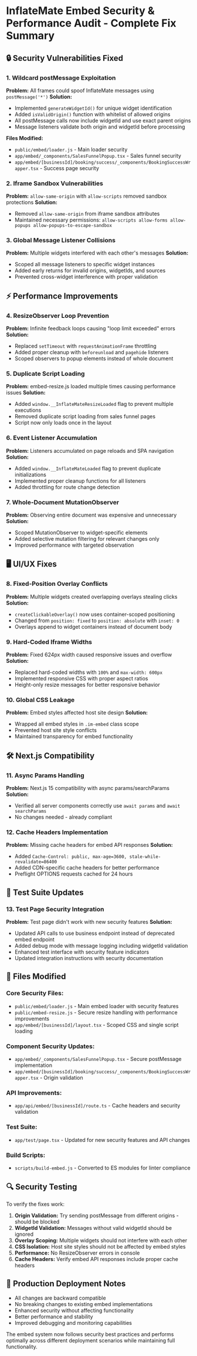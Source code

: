# InflateMate Embed Security & Performance Audit - Complete Fix Summary

## 🔒 Security Vulnerabilities Fixed

### 1. Wildcard postMessage Exploitation
**Problem:** All frames could spoof InflateMate messages using `postMessage('*')`
**Solution:** 
- Implemented `generateWidgetId()` for unique widget identification
- Added `isValidOrigin()` function with whitelist of allowed origins
- All postMessage calls now include widgetId and use exact parent origins
- Message listeners validate both origin and widgetId before processing

**Files Modified:**
- `public/embed/loader.js` - Main loader security
- `app/embed/_components/SalesFunnelPopup.tsx` - Sales funnel security
- `app/embed/[businessId]/booking/success/_components/BookingSuccessWrapper.tsx` - Success page security

### 2. Iframe Sandbox Vulnerabilities
**Problem:** `allow-same-origin` with `allow-scripts` removed sandbox protections
**Solution:** 
- Removed `allow-same-origin` from iframe sandbox attributes
- Maintained necessary permissions: `allow-scripts allow-forms allow-popups allow-popups-to-escape-sandbox`

### 3. Global Message Listener Collisions
**Problem:** Multiple widgets interfered with each other's messages
**Solution:**
- Scoped all message listeners to specific widget instances
- Added early returns for invalid origins, widgetIds, and sources
- Prevented cross-widget interference with proper validation

## ⚡ Performance Improvements

### 4. ResizeObserver Loop Prevention
**Problem:** Infinite feedback loops causing "loop limit exceeded" errors
**Solution:**
- Replaced `setTimeout` with `requestAnimationFrame` throttling
- Added proper cleanup with `beforeunload` and `pagehide` listeners
- Scoped observers to popup elements instead of whole document

### 5. Duplicate Script Loading
**Problem:** embed-resize.js loaded multiple times causing performance issues
**Solution:**
- Added `window.__InflateMateResizeLoaded` flag to prevent multiple executions
- Removed duplicate script loading from sales funnel pages
- Script now only loads once in the layout

### 6. Event Listener Accumulation
**Problem:** Listeners accumulated on page reloads and SPA navigation
**Solution:**
- Added `window.__InflateMateLoaded` flag to prevent duplicate initializations
- Implemented proper cleanup functions for all listeners
- Added throttling for route change detection

### 7. Whole-Document MutationObserver
**Problem:** Observing entire document was expensive and unnecessary
**Solution:**
- Scoped MutationObserver to widget-specific elements
- Added selective mutation filtering for relevant changes only
- Improved performance with targeted observation

## 🖥️ UI/UX Fixes

### 8. Fixed-Position Overlay Conflicts
**Problem:** Multiple widgets created overlapping overlays stealing clicks
**Solution:**
- `createClickableOverlay()` now uses container-scoped positioning
- Changed from `position: fixed` to `position: absolute` with `inset: 0`
- Overlays append to widget containers instead of document body

### 9. Hard-Coded Iframe Widths
**Problem:** Fixed 624px width caused responsive issues and overflow
**Solution:**
- Replaced hard-coded widths with `100%` and `max-width: 600px`
- Implemented responsive CSS with proper aspect ratios
- Height-only resize messages for better responsive behavior

### 10. Global CSS Leakage
**Problem:** Embed styles affected host site design
**Solution:**
- Wrapped all embed styles in `.im-embed` class scope
- Prevented host site style conflicts
- Maintained transparency for embed functionality

## 🛠️ Next.js Compatibility

### 11. Async Params Handling
**Problem:** Next.js 15 compatibility with async params/searchParams
**Solution:**
- Verified all server components correctly use `await params` and `await searchParams`
- No changes needed - already compliant

### 12. Cache Headers Implementation
**Problem:** Missing cache headers for embed API responses
**Solution:**
- Added `Cache-Control: public, max-age=3600, stale-while-revalidate=86400`
- Added CDN-specific cache headers for better performance
- Preflight OPTIONS requests cached for 24 hours

## 🧪 Test Suite Updates

### 13. Test Page Security Integration
**Problem:** Test page didn't work with new security features
**Solution:**
- Updated API calls to use business endpoint instead of deprecated embed endpoint
- Added debug mode with message logging including widgetId validation
- Enhanced test interface with security feature indicators
- Updated integration instructions with security documentation

## 📁 Files Modified

### Core Security Files:
- `public/embed/loader.js` - Main embed loader with security features
- `public/embed-resize.js` - Secure resize handling with performance improvements
- `app/embed/[businessId]/layout.tsx` - Scoped CSS and single script loading

### Component Security Updates:
- `app/embed/_components/SalesFunnelPopup.tsx` - Secure postMessage implementation
- `app/embed/[businessId]/booking/success/_components/BookingSuccessWrapper.tsx` - Origin validation

### API Improvements:
- `app/api/embed/[businessId]/route.ts` - Cache headers and security validation

### Test Suite:
- `app/test/page.tsx` - Updated for new security features and API changes

### Build Scripts:
- `scripts/build-embed.js` - Converted to ES modules for linter compliance

## 🔍 Security Testing

To verify the fixes work:

1. **Origin Validation:** Try sending postMessage from different origins - should be blocked
2. **WidgetId Validation:** Messages without valid widgetId should be ignored
3. **Overlay Scoping:** Multiple widgets should not interfere with each other
4. **CSS Isolation:** Host site styles should not be affected by embed styles
5. **Performance:** No ResizeObserver errors in console
6. **Cache Headers:** Verify embed API responses include proper cache headers

## 🚀 Production Deployment Notes

- All changes are backward compatible
- No breaking changes to existing embed implementations
- Enhanced security without affecting functionality
- Better performance and stability
- Improved debugging and monitoring capabilities

The embed system now follows security best practices and performs optimally across different deployment scenarios while maintaining full functionality.